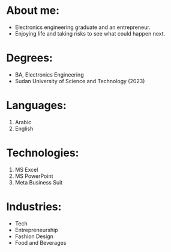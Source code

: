 # About me:

* Electronics engineering graduate and an entrepreneur.
* Enjoying life and taking risks to see what could happen next.

# Degrees:

* BA, Electronics Engineering
* Sudan University of Science and Technology (2023)

# Languages:

1. Arabic
2. English

# Technologies:

1. MS Excel
2. MS PowerPoint
3. Meta Business Suit

# Industries:
- Tech
- Entrepreneurship
- Fashion Design
- Food and Beverages
